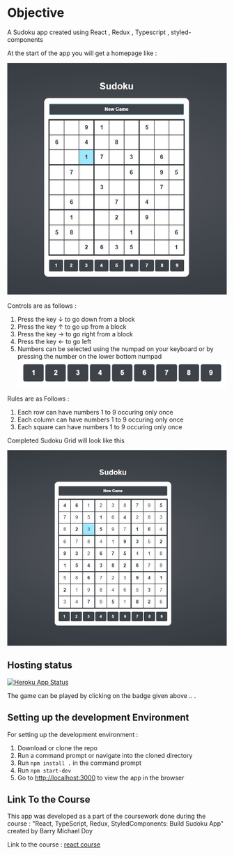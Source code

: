 # Objective

A Sudoku app created using React , Redux , Typescript , styled-components

At the start of the app you will get a homepage like :

![Sudoku Start](/AppScreenshots/StartApp.JPG)

Controls are as follows :

1. Press the key &#8595; to go down from a block
2. Press the key &#8593; to go up from a block
3. Press the key &#8594; to go right from a block
4. Press the key &#8592; to go left
5. Numbers can be selected using the numpad on your keyboard or by pressing the number on the lower bottom numpad
   ![Number input](/AppScreenshots/NumberInput.PNG)

Rules are as Follows :

1. Each row can have numbers 1 to 9 occuring only once
2. Each column can have numbers 1 to 9 occuring only once
3. Each square can have numbers 1 to 9 occuring only once

Completed Sudoku Grid will look like this

![Finished Grid](/AppScreenshots/FinishedGrid.JPG)

## Hosting status

[![Heroku App Status](http://heroku-shields.herokuapp.com/sudoku-app)](https://sudoku-app.herokuapp.com)

The game can be played by clicking on the badge given above .. .

## Setting up the development Environment

For setting up the development environment :

1. Download or clone the repo
2. Run a command prompt or navigate into the cloned directory
3. Run `npm install .` in the command prompt
4. Run `npm start-dev`
5. Go to [http://localhost:3000](http://localhost:3000) to view the app in the browser

## Link To the Course

This app was developed as a part of the coursework done during the course : "React, TypeScript, Redux, StyledComponents: Build Sudoku App" created by Barry Michael Doy

Link to the course : [react course](https://www.udemy.com/course/react2020/)
